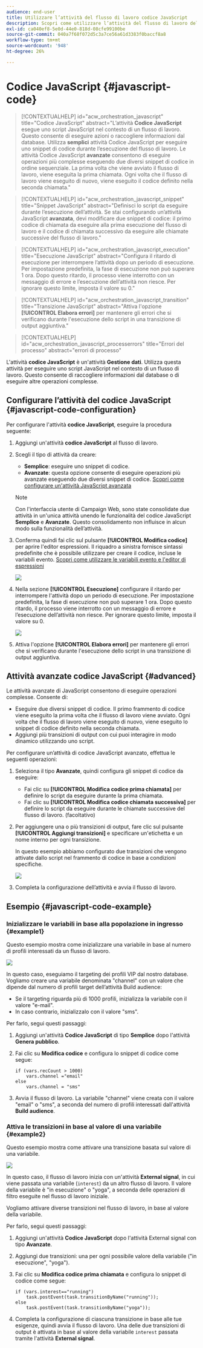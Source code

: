```yaml
---
audience: end-user
title: Utilizzare l’attività del flusso di lavoro codice JavaScript
description: Scopri come utilizzare l’attività del flusso di lavoro del codice JavaScript
exl-id: ca040ef8-5e0d-44e0-818d-08cfe99100be
source-git-commit: 040a7f68f072d5c3a7ce56a61d3383f0baccf8a8
workflow-type: tm+mt
source-wordcount: '948'
ht-degree: 26%

---
```


# Codice JavaScript {#javascript-code}

>[!CONTEXTUALHELP]
>id="acw_orchestration_javascript"
>title="Codice JavaScript"
>abstract="L’attività **Codice JavaScript** esegue uno script JavaScript nel contesto di un flusso di lavoro. Questo consente di eseguire azioni o raccogliere informazioni dal database. Utilizza **semplici** attività Codice JavaScript per eseguire uno snippet di codice durante l’esecuzione del flusso di lavoro. Le attività Codice JavaScript **avanzate** consentono di eseguire operazioni più complesse eseguendo due diversi snippet di codice in ordine sequenziale. La prima volta che viene avviato il flusso di lavoro, viene eseguita la prima chiamata. Ogni volta che il flusso di lavoro viene eseguito di nuovo, viene eseguito il codice definito nella seconda chiamata."

>[!CONTEXTUALHELP]
>id="acw_orchestration_javascript_snippet"
>title="Snippet JavaScript"
>abstract="Definisci lo script da eseguire durante l’esecuzione dell’attività. Se stai configurando un’attività JavaScript **avanzata**, devi modificare due snippet di codice: il primo codice di chiamata da eseguire alla prima esecuzione del flusso di lavoro e il codice di chiamata successivo da eseguire alle chiamate successive del flusso di lavoro."

>[!CONTEXTUALHELP]
>id="acw_orchestration_javascript_execution"
>title="Esecuzione JavaScript"
>abstract="Configura il ritardo di esecuzione per interrompere l’attività dopo un periodo di esecuzione. Per impostazione predefinita, la fase di esecuzione non può superare 1 ora. Dopo questo ritardo, il processo viene interrotto con un messaggio di errore e l’esecuzione dell’attività non riesce. Per ignorare questo limite, imposta il valore su 0."

>[!CONTEXTUALHELP]
>id="acw_orchestration_javascript_transition"
>title="Transizione JavaScript"
>abstract="Attiva l&#39;opzione **[!UICONTROL Elabora errori]** per mantenere gli errori che si verificano durante l&#39;esecuzione dello script in una transizione di output aggiuntiva."

>[!CONTEXTUALHELP]
>id="acw_orchestration_javascript_processerrors"
>title="Errori del processo"
>abstract="errori di processo"

L&#39;attività **codice JavaScript** è un&#39;attività **Gestione dati**. Utilizza questa attività per eseguire uno script JavaScript nel contesto di un flusso di lavoro. Questo consente di raccogliere informazioni dal database o di eseguire altre operazioni complesse.

## Configurare l’attività del codice JavaScript {#javascript-code-configuration}

Per configurare l&#39;attività **codice JavaScript**, eseguire la procedura seguente:

1. Aggiungi un&#39;attività **codice JavaScript** al flusso di lavoro.

1. Scegli il tipo di attività da creare:

   * **Semplice**: eseguire uno snippet di codice.
   * **Avanzate**: questa opzione consente di eseguire operazioni più avanzate eseguendo due diversi snippet di codice. [Scopri come configurare un&#39;attività JavaScript avanzata](#advanced)

   >[!NOTE]
   >
   >Con l&#39;interfaccia utente di Campaign Web, sono state consolidate due attività in un&#39;unica attività unendo le funzionalità del codice JavaScript **Semplice** e **Avanzate**. Questo consolidamento non influisce in alcun modo sulla funzionalità dell’attività.

1. Conferma quindi fai clic sul pulsante **[!UICONTROL Modifica codice]** per aprire l&#39;editor espressioni. Il riquadro a sinistra fornisce sintassi predefinite che è possibile utilizzare per creare il codice, incluse le variabili evento. [Scopri come utilizzare le variabili evento e l&#39;editor di espressioni](../event-variables.md)

   ![](../assets/javascript-editor.png)

1. Nella sezione **[!UICONTROL Esecuzione]** configurare il ritardo per interrompere l&#39;attività dopo un periodo di esecuzione. Per impostazione predefinita, la fase di esecuzione non può superare 1 ora. Dopo questo ritardo, il processo viene interrotto con un messaggio di errore e l’esecuzione dell’attività non riesce. Per ignorare questo limite, imposta il valore su 0.

   ![](../assets/javascript-config.png)

1. Attiva l&#39;opzione **[!UICONTROL Elabora errori]** per mantenere gli errori che si verificano durante l&#39;esecuzione dello script in una transizione di output aggiuntiva.

## Attività avanzate codice JavaScript {#advanced}

Le attività avanzate di JavaScript consentono di eseguire operazioni complesse. Consente di:

* Eseguire due diversi snippet di codice. Il primo frammento di codice viene eseguito la prima volta che il flusso di lavoro viene avviato. Ogni volta che il flusso di lavoro viene eseguito di nuovo, viene eseguito lo snippet di codice definito nella seconda chiamata.
* Aggiungi più transizioni di output con cui puoi interagire in modo dinamico utilizzando uno script.

Per configurare un’attività di codice JavaScript avanzato, effettua le seguenti operazioni:

1. Seleziona il tipo **Avanzate**, quindi configura gli snippet di codice da eseguire:

   * Fai clic su **[!UICONTROL Modifica codice prima chiamata]** per definire lo script da eseguire durante la prima chiamata.
   * Fai clic su **[!UICONTROL Modifica codice chiamata successiva]** per definire lo script da eseguire durante le chiamate successive del flusso di lavoro. (facoltativo)

1. Per aggiungere una o più transizioni di output, fare clic sul pulsante **[!UICONTROL Aggiungi transizioni]** e specificare un&#39;etichetta e un nome interno per ogni transizione.

   In questo esempio abbiamo configurato due transizioni che vengono attivate dallo script nel frammento di codice in base a condizioni specifiche.

   ![](../assets/javascript-transitions.png)

1. Completa la configurazione dell’attività e avvia il flusso di lavoro.

## Esempio {#javascript-code-example}

### Inizializzare le variabili in base alla popolazione in ingresso {#example1}

Questo esempio mostra come inizializzare una variabile in base al numero di profili interessati da un flusso di lavoro.

![](../assets/javascript-example1.png)

In questo caso, eseguiamo il targeting dei profili VIP dal nostro database. Vogliamo creare una variabile denominata &quot;channel&quot; con un valore che dipende dal numero di profili target dell’attività Build audience:

* Se il targeting riguarda più di 1000 profili, inizializza la variabile con il valore &quot;e-mail&quot;.
* In caso contrario, inizializzalo con il valore &quot;sms&quot;.

Per farlo, segui questi passaggi:

1. Aggiungi un&#39;attività **Codice JavaScript** di tipo **Semplice** dopo l&#39;attività **Genera pubblico**.

1. Fai clic su **Modifica codice** e configura lo snippet di codice come segue:

   ```
   if (vars.recCount > 1000)
       vars.channel ="email"
   else
       vars.channel = "sms"
   ```

1. Avvia il flusso di lavoro. La variabile &quot;channel&quot; viene creata con il valore &quot;email&quot; o &quot;sms&quot;, a seconda del numero di profili interessati dall&#39;attività **Build audience**.

### Attiva le transizioni in base al valore di una variabile {#example2}

Questo esempio mostra come attivare una transizione basata sul valore di una variabile.

![](../assets/javascript-example2-transitions.png)

In questo caso, il flusso di lavoro inizia con un&#39;attività **External signal**, in cui viene passata una variabile (`interest`) da un altro flusso di lavoro. Il valore della variabile è &quot;in esecuzione&quot; o &quot;yoga&quot;, a seconda delle operazioni di filtro eseguite nel flusso di lavoro iniziale.

Vogliamo attivare diverse transizioni nel flusso di lavoro, in base al valore della variabile.

Per farlo, segui questi passaggi:

1. Aggiungi un&#39;attività **Codice JavaScript** dopo l&#39;attività External signal con tipo **Avanzate**.

1. Aggiungi due transizioni: una per ogni possibile valore della variabile (&quot;in esecuzione&quot;, &quot;yoga&quot;).

1. Fai clic su **Modifica codice prima chiamata** e configura lo snippet di codice come segue:

   ```
   if (vars.interest=="running")
       task.postEvent(task.transitionByName("running"));
   else
       task.postEvent(task.transitionByName("yoga"));
   ```

1. Completa la configurazione di ciascuna transizione in base alle tue esigenze, quindi avvia il flusso di lavoro. Una delle due transizioni di output è attivata in base al valore della variabile `interest` passata tramite l&#39;attività **External signal**.

